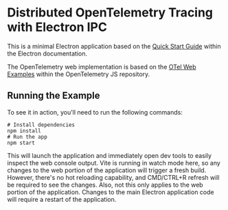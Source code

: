 # Distributed OpenTelemetry Tracing with Electron IPC

This is a minimal Electron application based on the
[Quick Start Guide](https://electronjs.org/docs/latest/tutorial/quick-start)
within the Electron documentation.

The OpenTelemetry web implementation is based on the 
[OTel Web Examples](https://github.com/open-telemetry/opentelemetry-js/tree/main/examples/opentelemetry-web/examples)
within the OpenTelemetry JS repository.

## Running the Example

To see it in action, you'll need to run the following commands:

```shell
# Install dependencies
npm install
# Run the app
npm start
```

This will launch the application and immediately open dev tools to easily inspect the
web console output. Vite is running in watch mode here, so any changes to the web
portion of the application will trigger a fresh build. However, there's no hot
reloading capability, and CMD/CTRL+R refresh will be required to see the changes. Also,
not this only applies to the web portion of the application. Changes to the main
Electron application code will require a restart of the application.
